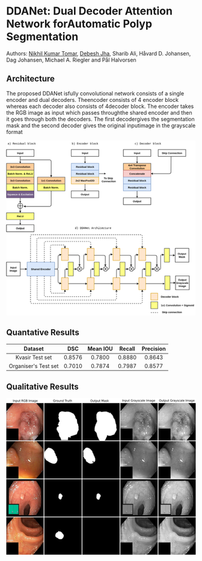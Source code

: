 # DDANet: Dual Decoder Attention Network forAutomatic Polyp Segmentation

Authors: [Nikhil Kumar Tomar](https://www.linkedin.com/in/nktomar/), [Debesh Jha](https://www.linkedin.com/in/debesh-jha-071462aa/), Sharib Ali, Håvard D. Johansen, Dag Johansen, Michael A. Riegler and Pål Halvorsen

## Architecture
The proposed DDANet isfully convolutional network consists of a single encoder and dual decoders. Theencoder  consists  of  4  encoder  block  whereas  each  decoder  also  consists  of  4decoder block. The encoder takes the RGB image as input which passes throughthe shared encoder and then it goes through both the decoders. The first decodergives  the  segmentation  mask  and  the  second  decoder  gives  the  original  inputimage in the grayscale format

![DDANet Architecture](figures/EndoTect.png)

## Quantative Results
| Dataset | DSC |  Mean IOU| Recall | Precision |
| :---: | :---: | :---: | :---: | :---: |
| Kvasir Test set | 0.8576 | 0.7800 | 0.8880 | 0.8643 |
| Organiser's Test set | 0.7010 | 0.7874 | 0.7987 | 0.8577 |

## Qualitative Results
![Qualitative Results](figures/figure_name.png)

